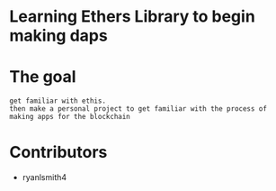 # Learning Ethers Library to begin making daps

# The goal 
    get familiar with ethis.
    then make a personal project to get familiar with the process of making apps for the blockchain

# Contributors 
- ryanlsmith4